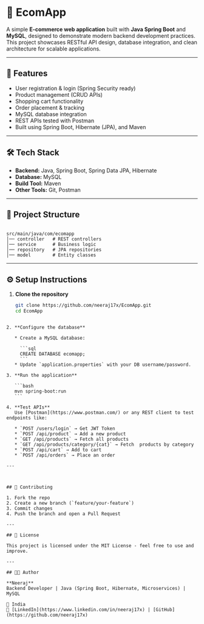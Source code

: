 # 🛒 EcomApp

A simple **E-commerce web application** built with **Java Spring Boot** and **MySQL**, designed to demonstrate modern backend development practices.  
This project showcases RESTful API design, database integration, and clean architecture for scalable applications.

---

## 🚀 Features
- User registration & login (Spring Security ready)
- Product management (CRUD APIs)
- Shopping cart functionality
- Order placement & tracking
- MySQL database integration
- REST APIs tested with Postman
- Built using Spring Boot, Hibernate (JPA), and Maven

---

## 🛠️ Tech Stack
- **Backend:** Java, Spring Boot, Spring Data JPA, Hibernate
- **Database:** MySQL
- **Build Tool:** Maven
- **Other Tools:** Git, Postman

---

## 📂 Project Structure
```

src/main/java/com/ecomapp
│── controller   # REST controllers
│── service      # Business logic
│── repository   # JPA repositories
│── model        # Entity classes

````

---

## ⚙️ Setup Instructions

1. **Clone the repository**
   ```bash
   git clone https://github.com/neeraj17x/EcomApp.git
   cd EcomApp
````

2. **Configure the database**

   * Create a MySQL database:

     ```sql
     CREATE DATABASE ecomapp;
     ```
   * Update `application.properties` with your DB username/password.

3. **Run the application**

   ```bash
   mvn spring-boot:run
   ```

4. **Test APIs**
   Use [Postman](https://www.postman.com/) or any REST client to test endpoints like:

   * `POST /users/login` → Get JWT Token
   * `POST /api/product` → Add a new product
   * `GET /api/products` → Fetch all products
   * `GET /api/products/category/{cat}` → Fetch  products by category
   * `POST /api/cart` → Add to cart
   * `POST /api/orders` → Place an order

---



## 🤝 Contributing

1. Fork the repo
2. Create a new branch (`feature/your-feature`)
3. Commit changes
4. Push the branch and open a Pull Request

---

## 📜 License

This project is licensed under the MIT License - feel free to use and improve.

---

## 👨‍💻 Author

**Neeraj**
Backend Developer | Java (Spring Boot, Hibernate, Microservices) | MySQL

📍 India
🔗 [LinkedIn](https://www.linkedin.com/in/neeraj17x) | [GitHub](https://github.com/neeraj17x)
